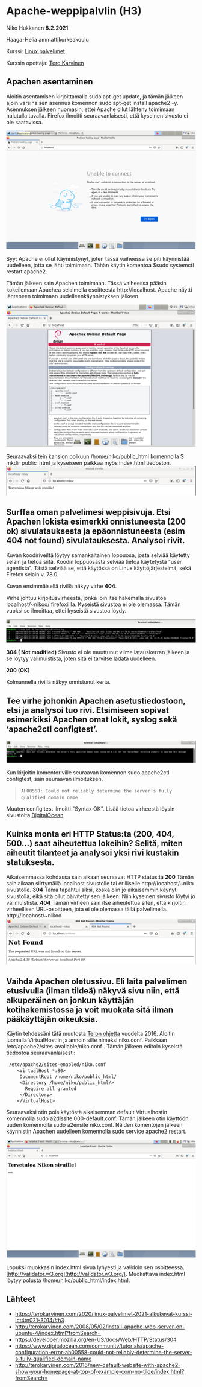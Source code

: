 
# Apache-weppipalvlin (H3)

Niko Hukkanen **8.2.2021**

Haaga-Helia ammattikorkeakoulu

Kurssi: [Linux palvelimet](https://terokarvinen.com/2020/linux-palvelimet-2021-alkukevat-kurssi-ict4tn021-3014/)

Kurssin opettaja: [Tero Karvinen](https://terokarvinen.com/)

## Apachen asentaminen

Aloitin asentamisen kirjoittamalla sudo apt-get update, ja tämän jälkeen ajoin varsinaisen asennus komennon sudo apt-get install apache2 -y.  Asennuksen jälkeen huomasin, ettei Apache ollut lähteny toimimaan halutulla tavalla. Firefox ilmoitti seuraavanlaisesti, että kyseinen sivusto ei ole saatavissa.

![unable](https://github.com/nikhuk/linuxpalvelimet/blob/main/assets/h3/localhostx.PNG?raw=true)

Syy: Apache ei ollut käynnistynyt, joten tässä vaiheessa se piti käynnistää uudelleen, jotta se lähti toimimaan. Tähän käytin komentoa $sudo systemctl restart apache2.

Tämän jälkeen sain Apachen toimimaan. Tässä vaiheessa pääsin kokeilemaan Apachea selaimella osoitteesta http://localhost. Apache näytti lähteneen toimimaan uudelleenkäynnistyksen jälkeen.

![apache](https://github.com/nikhuk/linuxpalvelimet/blob/adc4c257e7997e46ecdf4a14a5f4202fef34b162/assets/h3/apache.PNG?raw=true)

Seuraavaksi tein kansion polkuun /home/niko/public_html komennolla $ mkdir public_html ja kyseiseen paikkaa myös index.html tiedoston.
![indexhtml](https://github.com/nikhuk/linuxpalvelimet/blob/main/assets/h3/nikos.PNG?raw=true)


## Surffaa oman palvelimesi weppisivuja. Etsi Apachen lokista esimerkki onnistuneesta (200 ok) sivulatauksesta ja epäonnistuneesta (esim 404 not found) sivulatauksesta. Analysoi rivit.
Kuvan koodiriveiltä löytyy samankaltainen loppuosa, josta selviää käytetty selain ja tietoa siitä.
Koodin loppuosasta selviää tietoa käytetystä "user agentista". Tästä selviää se, että käytössä on Linux käyttöjärjestelmä, sekä Firefox selain v. 78.0.

Kuvan ensimmäisellä rivillä näkyy virhe **404**.

Virhe johtuu kirjoitusvirheestä, jonka loin itse hakemalla sivustoa localhost/~nikoo/ firefoxillla. Kyseistä sivustoa ei ole olemassa. Tämän vuoksi se ilmoittaa, ettei kyseistä sivustoa löydy.

![apachelog](https://github.com/nikhuk/linuxpalvelimet/blob/main/assets/h3/apacheloki.PNG?raw=true)

**304 ( Not modified)** Sivusto ei ole muuttunut viime latauskerran jälkeen ja se löytyy välimuistista, joten sitä ei tarvitse ladata uudelleen.

**200 (OK)**

Kolmannella rivillä näkyy onnistunut kerta.

## Tee virhe johonkin Apachen asetustiedostoon, etsi ja analysoi tuo rivi. Etsimiseen sopivat esimerkiksi Apachen omat lokit, syslog sekä ‘apache2ctl configtest’.

![apachectl2](https://github.com/nikhuk/linuxpalvelimet/blob/main/assets/h3/apache2ctl%20configtest.PNG?raw=true)

Kun kirjoitin komentoriville seuraavan komennon sudo apache2ctl configtest, sain seuraavan ilmoituksen.

> `AH00558: Could not reliably determine the server's fully qualified domain name`

Muuten config test ilmoitti "Syntax OK". Lisää tietoa virheestä löysin sivustolta [DigitalOcean](https://www.digitalocean.com/community/tutorials/apache-configuration-error-ah00558-could-not-reliably-determine-the-server-s-fully-qualified-domain-name).
## Kuinka monta eri HTTP Status:ta (200, 404, 500…) saat aiheutettua lokeihin? Selitä, miten aiheutit tilanteet ja analysoi yksi rivi kustakin statuksesta.
Aikaisemmassa kohdassa sain aikaan seuraavat HTTP status:ta
 **200**
Tämän sain aikaan siirtymällä localhost sivustolle tai erilliselle http://locahost/~niko sivustolle.
**304**
Tämä tapahtui siksi, koska olin jo aikaisemmin käynyt sivustolla, eikä sitä ollut päivitetty sen jälkeen. Niin kyseinen sivusto löytyi jo välimuistista.
**404**
Tämän virheen sain itse aiheutettua siten, että kirjoitin virheellisen URL-osoitteen, jota ei ole olemassa tällä palvelimella. http://locahost/~nikoo
![404](https://github.com/nikhuk/linuxpalvelimet/blob/main/assets/h3/404.PNG?raw=true)



## Vaihda Apachen oletussivu. Eli laita palvelimen etusivulla (ilman tildeä) näkyvä sivu niin, että alkuperäinen on jonkun käyttäjän kotihakemistossa ja voit muokata sitä ilman pääkäyttäjän oikeuksia.
Käytin tehdessäni tätä muutosta [Teron ohjetta](http://terokarvinen.com/2016/new-default-website-with-apache2-show-your-homepage-at-top-of-example-com-no-tilde/index.html?fromSearch=) vuodelta 2016.
Aloitin luomalla VirtualHost:in ja annoin sille nimeksi niko.conf.  Paikkaan /etc/apache2/sites-available/niko.conf .
Tämän jälkeen editoin kyseistä tiedostoa seuraavanlaisesti: 

     /etc/apache2/sites-enabled/niko.conf
        <VirtualHost *:80>
         DocumentRoot /home/niko/public_html/
         <Directory /home/niko/public_html/>
           Require all granted
         </Directory>
        </VirtualHost>

Seuraavaksi otin pois käytöstä aikaisemman default Virtualhostin komennolla sudo a2dissite 000-default.conf. 
Tämän jälkeen otin käyttöön uuden komennolla sudo a2ensite niko.conf.
Näiden komentojen jälkeen käynnistin Apachen uudelleen komennolla sudo service apache2 restart.

![valmis](https://github.com/nikhuk/linuxpalvelimet/blob/main/assets/h3/vhost2.PNG?raw=true)

Lopuksi muokkasin index.html sivua lyhyesti ja validoin sen osoitteessa. [http://validator.w3.org](http://validator.w3.org/). 
Muokattava index.html löytyy polusta /home/niko/public_html/index.html.

## Lähteet

 - https://terokarvinen.com/2020/linux-palvelimet-2021-alkukevat-kurssi-ict4tn021-3014/#h3
 - http://terokarvinen.com/2008/05/02/install-apache-web-server-on-ubuntu-4/index.html?fromSearch=
 - https://developer.mozilla.org/en-US/docs/Web/HTTP/Status/304
 - https://www.digitalocean.com/community/tutorials/apache-configuration-error-ah00558-could-not-reliably-determine-the-server-s-fully-qualified-domain-name
 - http://terokarvinen.com/2016/new-default-website-with-apache2-show-your-homepage-at-top-of-example-com-no-tilde/index.html?fromSearch=
